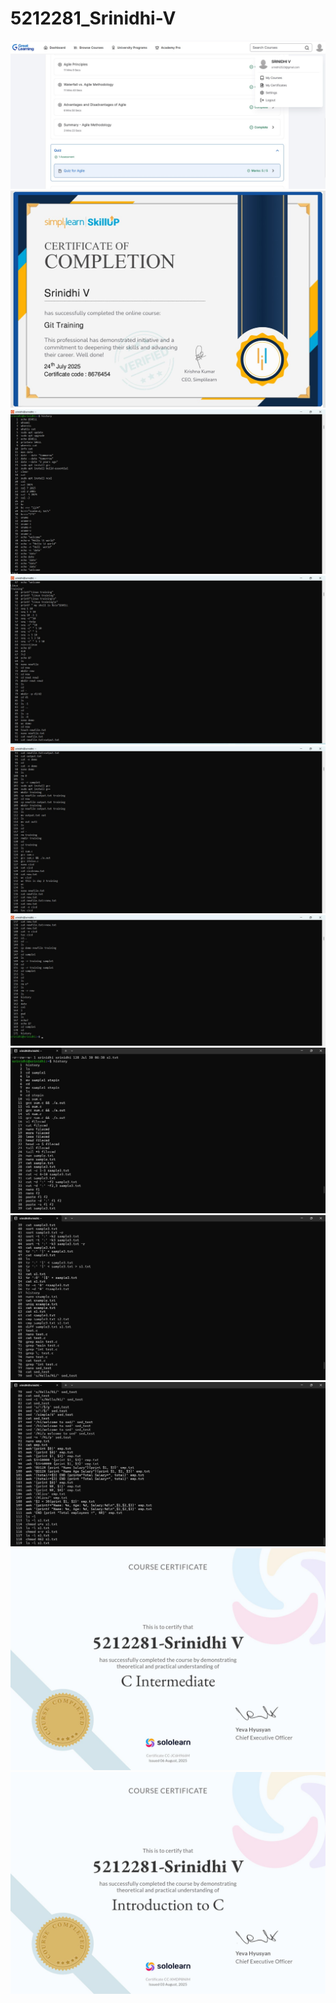 # 5212281_Srinidhi-V

<img src="https://github.com/SrinidhiV23/5212281_Srinidhi-V/blob/main/SDLC/5212281_Srinidhi%20V(Great%20Learning).jpg" alt="image">

<img src="https://github.com/SrinidhiV23/5212281_Srinidhi-V/blob/main/GIT/5212281_Srinidhi%20V(SimpliLearn_Certificate).jpg" alt="image">

<img src="https://github.com/SrinidhiV23/5212281_Srinidhi-V/blob/main/linux/linux_commands1.jpg" alt="image">

<img src="https://github.com/SrinidhiV23/5212281_Srinidhi-V/blob/main/linux/linux_commands2.jpg" alt="image">

<img src="https://github.com/SrinidhiV23/5212281_Srinidhi-V/blob/main/linux/linux_commands3.jpg" alt="image">

<img src="https://github.com/SrinidhiV23/5212281_Srinidhi-V/blob/main/linux/linux_commands4.jpg" alt="image">

<img src="https://github.com/SrinidhiV23/5212281_Srinidhi-V/blob/main/linux/linux_commands5.jpg" alt="image">

<img src="https://github.com/SrinidhiV23/5212281_Srinidhi-V/blob/main/linux/linux_commands6.jpg" alt="image">

<img src="https://github.com/SrinidhiV23/5212281_Srinidhi-V/blob/main/linux/linux_commands7.jpg" alt="image">

<img src="https://github.com/SrinidhiV23/5212281_Srinidhi-V/blob/main/C_Programming/5212281_Srinidhi%20V(Sololearn%20Certificate_intermediate).jpg" alt="image" >

<img src="https://github.com/SrinidhiV23/5212281_Srinidhi-V/blob/main/C_Programming/5212281_Srinidhi%20V(Sololearn%20Certificate).jpg" alt="image">


